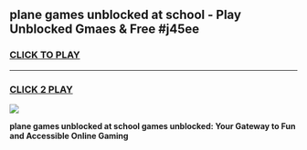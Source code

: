 
## plane games unblocked at school - Play Unblocked Gmaes & Free #j45ee
<h3>
<a href="https://news.freeplayer.one?title=plane_games_unblocked_at_school&ref=24F">CLICK TO PLAY</a></h3>
<hr>

<h3>
<a href="https://news.freeplayer.one?title=plane_games_unblocked_at_school&ref=24F">CLICK 2 PLAY</a>
  
</h3>

<a href="https://news.freeplayer.one?title=plane_games_unblocked_at_school&ref=24F/"><img src="https://clearcache.store/games.png"></a>


**plane games unblocked at school games unblocked: Your Gateway to Fun and Accessible Online Gaming**
